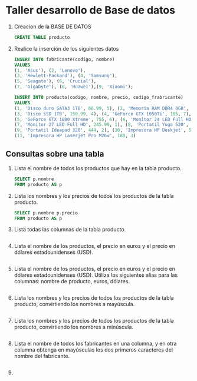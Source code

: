 # Taller desarrollo de Base de datos

1. Creacion de la BASE DE DATOS 

   ```sql
   CREATE TABLE producto
   ```

   

1. Realice la inserción de los siguientes datos

   ```sql
   INSERT INTO fabricante(codigo, nombre)
   VALUES 
   (1, 'Asus'), (2, 'Lenovo'),
   (3, 'Hewlett-Packard'), (4, 'Samsung'),
   (5, 'Seagate'), (6, 'Crucial'),
   (7, 'Gigabyte'), (8, 'Huawei'),(9, 'Xiaomi');
   ```

   ```sql
   INSERT INTO producto(codigo, nombre, precio, codigo_frabricante)
   VALUES 
   (1, 'Disco duro SATA3 1TB', 86.99, 5), (2, 'Memoria RAM DDR4 8GB', 120, 6),
   (3, 'Disco SSD 1TB', 150.99, 4), (4, 'GeForce GTX 1050Ti', 185, 7),
   (5, 'GeForce GTX 1080 Xtreme', 755, 6), (6, 'Monitor 24 LED Full HD', 202, 1),
   (7, 'Monitor 27 LED Full HD', 245.99, 1), (8, 'Portatil Yoga 520', 559, 2),
   (9, 'Portatil Ideapad 320', 444, 2), (10, 'Impresora HP Deskjet', 59.99, 3), 
   (11, 'Impresora HP Laserjet Pro M26w', 180, 3)
   
   ```

   

## Consultas sobre una tabla

1. Lista el nombre de todos los productos que hay en la tabla producto.

   ```sql
   SELECT p.nombre
   FROM producto AS p
   ```

2. Lista los nombres y los precios de todos los productos de la tabla producto.

   ```sql
   SELECT p.nombre p.precio
   FROM producto AS p
   ```

3. Lista todas las columnas de la tabla producto. 

   ```sql
   
   ```

4. Lista el nombre de los productos, el precio en euros y el precio en dólares
   estadounidenses (USD).

   ```sql
   
   ```

5. Lista el nombre de los productos, el precio en euros y el precio en dólares
   estadounidenses (USD). Utiliza los siguientes alias para las columnas: nombre
   de producto, euros, dólares.

   ```sql
   
   ```

6. Lista los nombres y los precios de todos los productos de la tabla producto,
   convirtiendo los nombres a mayúscula.

   ```sql
   
   ```

7. Lista los nombres y los precios de todos los productos de la tabla producto,
   convirtiendo los nombres a minúscula.

   ```sql
   
   ```

8. Lista el nombre de todos los fabricantes en una columna, y en otra columna
   obtenga en mayúsculas los dos primeros caracteres del nombre del
   fabricante.

   ```sql
   
   ```

9. 

